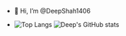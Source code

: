 - 👋 Hi, I’m @DeepShah1406

- ![Top Langs](https://github-readme-stats.vercel.app/api/top-langs/?username=DeepShah1406&layout=compact&theme=transparent&show_icons=true) ![Deep's GitHub stats](https://github-readme-stats.vercel.app/api?username=DeepShah1406&theme=transparent&show_icons=true&layout=compact&rank_icon=github)
<!---
DeepShah1406/DeepShah1406 is a ✨ special ✨ repository because its `README.md` (this file) appears on your GitHub profile.
You can click the Preview link to take a look at your changes.
--->
